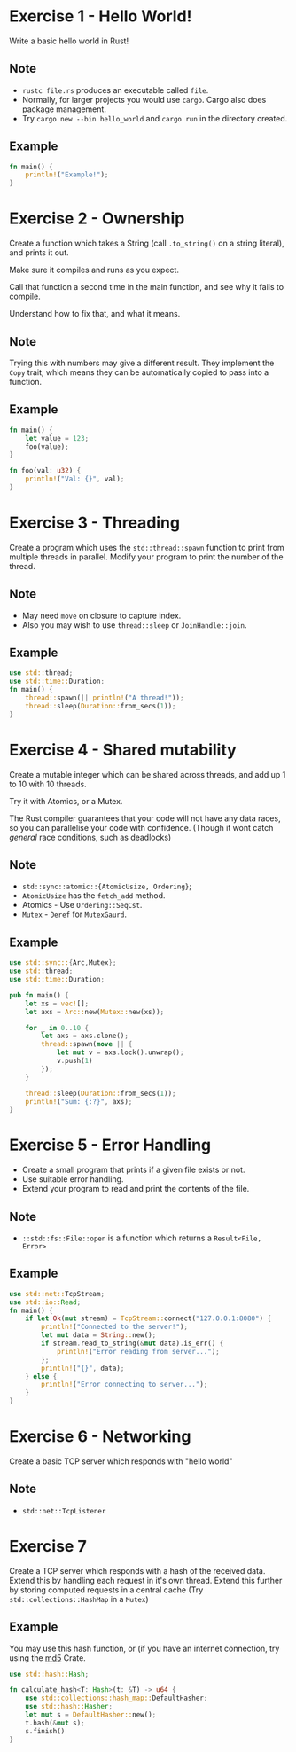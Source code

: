 # Exercise 1 - Hello World!

Write a basic hello world in Rust!

## Note

* `rustc file.rs` produces an executable called `file`.
* Normally, for larger projects you would use `cargo`. Cargo also does package management.
* Try `cargo new --bin hello_world` and `cargo run` in the directory created.

## Example

``` rust
fn main() {
    println!("Example!");
}
```

# Exercise 2 - Ownership

Create a function which takes a String (call `.to_string()` on a string literal), and prints it out.

Make sure it compiles and runs as you expect.

Call that function a second time in the main function, and see why it fails to compile.

Understand how to fix that, and what it means.

## Note

Trying this with numbers may give a different result.
They implement the `Copy` trait, which means they can be automatically copied to pass into a function.

## Example

``` rust
fn main() {
    let value = 123;
    foo(value);
}

fn foo(val: u32) {
    println!("Val: {}", val);
}
```

# Exercise 3 - Threading

Create a program which uses the `std::thread::spawn` function to print from multiple threads in parallel.
Modify your program to print the number of the thread.

## Note
* May need `move` on closure to capture index.
* Also you may wish to use `thread::sleep` or `JoinHandle::join`.

## Example

``` rust
use std::thread;
use std::time::Duration;
fn main() {
    thread::spawn(|| println!("A thread!"));
    thread::sleep(Duration::from_secs(1));
}
```

# Exercise 4 - Shared mutability

Create a mutable integer which can be shared across threads, and add up 1 to 10 with 10 threads.

Try it with Atomics, or a Mutex.

The Rust compiler guarantees that your code will not have any data races, so you can parallelise your code with confidence.
(Though it wont catch _general_ race conditions, such as deadlocks)

## Note
* `std::sync::atomic::{AtomicUsize, Ordering}`;
* `AtomicUsize` has the `fetch_add` method.
* Atomics - Use `Ordering::SeqCst`.
* `Mutex` - `Deref` for `MutexGaurd`.

## Example

``` rust
use std::sync::{Arc,Mutex};
use std::thread;
use std::time::Duration;

pub fn main() {
    let xs = vec![];
    let axs = Arc::new(Mutex::new(xs));

    for _ in 0..10 {
        let axs = axs.clone();
        thread::spawn(move || {
            let mut v = axs.lock().unwrap();
            v.push(1)
        });
    }

    thread::sleep(Duration::from_secs(1));
    println!("Sum: {:?}", axs);
}
```

# Exercise 5 - Error Handling

* Create a small program that prints if a given file exists or not.
* Use suitable error handling.
* Extend your program to read and print the contents of the file.

## Note

* `::std::fs::File::open` is a function which returns a `Result<File, Error>`

## Example

``` rust
use std::net::TcpStream;
use std::io::Read;
fn main() {
    if let Ok(mut stream) = TcpStream::connect("127.0.0.1:8080") {
        println!("Connected to the server!");
        let mut data = String::new();
        if stream.read_to_string(&mut data).is_err() {
            println!("Error reading from server...");
        };
        println!("{}", data);
    } else {
        println!("Error connecting to server...");
    }
}
```

# Exercise 6 - Networking

Create a basic TCP server which responds with "hello world"

## Note

* `std::net::TcpListener`

# Exercise 7

Create a TCP server which responds with a hash of the received data.
Extend this by handling each request in it's own thread.
Extend this further by storing computed requests in a central cache (Try `std::collections::HashMap` in a `Mutex`)

## Example

You may use this hash function, or (if you have an internet connection, try using the [md5](https://crates.io/crates/md5) Crate.

``` rust
use std::hash::Hash;

fn calculate_hash<T: Hash>(t: &T) -> u64 {
    use std::collections::hash_map::DefaultHasher;
    use std::hash::Hasher;
    let mut s = DefaultHasher::new();
    t.hash(&mut s);
    s.finish()
}
```
